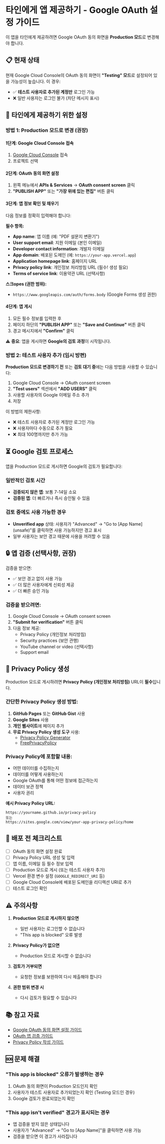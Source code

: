 # 타인에게 앱 제공하기 - Google OAuth 설정 가이드

이 앱을 타인에게 제공하려면 Google OAuth 동의 화면을 **Production 모드**로 변경해야 합니다.

## 📋 현재 상태

현재 Google Cloud Console의 OAuth 동의 화면이 **"Testing" 모드**로 설정되어 있을 가능성이 높습니다. 이 경우:
- ✅ **테스트 사용자로 추가된 계정만** 로그인 가능
- ❌ 일반 사용자는 로그인 불가 (차단 메시지 표시)

## 🚀 타인에게 제공하기 위한 설정

### 방법 1: Production 모드로 변경 (권장)

#### 1단계: Google Cloud Console 접속
1. [Google Cloud Console](https://console.cloud.google.com/) 접속
2. 프로젝트 선택

#### 2단계: OAuth 동의 화면 설정
1. 왼쪽 메뉴에서 **APIs & Services** → **OAuth consent screen** 클릭
2. **"PUBLISH APP"** 또는 **"가장 위에 있는 편집"** 버튼 클릭

#### 3단계: 앱 정보 확인 및 채우기
다음 정보를 정확히 입력해야 합니다:

**필수 항목:**
- **App name**: 앱 이름 (예: "PDF 설문지 변환기")
- **User support email**: 지원 이메일 (본인 이메일)
- **Developer contact information**: 개발자 이메일
- **App domain**: 배포된 도메인 (예: `https://your-app.vercel.app`)
- **Application homepage link**: 홈페이지 URL
- **Privacy policy link**: 개인정보 처리방침 URL (필수! 생성 필요)
- **Terms of service link**: 이용약관 URL (선택사항)

**스크opes (권한 범위):**
- `https://www.googleapis.com/auth/forms.body` (Google Forms 생성 권한)

#### 4단계: 앱 게시
1. 모든 필수 정보를 입력한 후
2. 페이지 하단의 **"PUBLISH APP"** 또는 **"Save and Continue"** 버튼 클릭
3. 경고 메시지에서 **"Confirm"** 클릭

⚠️ **중요**: 앱을 게시하면 **Google의 검토 과정**이 시작됩니다. 

### 방법 2: 테스트 사용자 추가 (임시 방편)

**Production 모드로 변경하기 전** 또는 **검토 대기 중**에는 다음 방법을 사용할 수 있습니다:

1. Google Cloud Console → OAuth consent screen
2. **"Test users"** 섹션에서 **"ADD USERS"** 클릭
3. 사용할 사용자의 Google 이메일 주소 추가
4. 저장

이 방법의 제한사항:
- ❌ 테스트 사용자로 추가된 계정만 로그인 가능
- ❌ 사용자마다 수동으로 추가 필요
- ❌ 최대 100명까지만 추가 가능

## ⏳ Google 검토 프로세스

앱을 Production 모드로 게시하면 Google의 검토가 필요합니다:

### 일반적인 검토 시간
- **검증되지 않은 앱**: 보통 7-14일 소요
- **검증된 앱**: 더 빠르거나 즉시 승인될 수 있음

### 검토 중에도 사용 가능한 경우
- **Unverified app** 상태: 사용자가 "Advanced" → "Go to [App Name] (unsafe)"를 클릭하면 사용 가능하지만 경고 표시
- 일부 사용자는 보안 경고 때문에 사용을 꺼려할 수 있음

## 🔒 앱 검증 (선택사항, 권장)

검증을 받으면:
- ✅ 보안 경고 없이 사용 가능
- ✅ 더 많은 사용자에게 신뢰성 제공
- ✅ 더 빠른 승인 가능

### 검증을 받으려면:
1. Google Cloud Console → OAuth consent screen
2. **"Submit for verification"** 버튼 클릭
3. 다음 정보 제공:
   - Privacy Policy (개인정보 처리방침)
   - Security practices (보안 관행)
   - YouTube channel or video (선택사항)
   - Support email

## 📝 Privacy Policy 생성

Production 모드로 게시하려면 **Privacy Policy (개인정보 처리방침)** URL이 **필수**입니다.

### 간단한 Privacy Policy 생성 방법:
1. **GitHub Pages** 또는 **GitHub Gist** 사용
2. **Google Sites** 사용
3. **개인 웹사이트**에 페이지 추가
4. **무료 Privacy Policy 생성 도구** 사용:
   - [Privacy Policy Generator](https://www.privacypolicygenerator.info/)
   - [FreePrivacyPolicy](https://www.freeprivacypolicy.com/)

### Privacy Policy에 포함할 내용:
- 어떤 데이터를 수집하는지
- 데이터를 어떻게 사용하는지
- Google OAuth를 통해 어떤 정보에 접근하는지
- 데이터 보관 정책
- 사용자 권리

**예시 Privacy Policy URL:**
```
https://yourname.github.io/privacy-policy
또는
https://sites.google.com/view/your-app-privacy-policy/home
```

## 🎯 배포 전 체크리스트

- [ ] OAuth 동의 화면 설정 완료
- [ ] Privacy Policy URL 생성 및 입력
- [ ] 앱 이름, 이메일 등 필수 정보 입력
- [ ] Production 모드로 게시 (또는 테스트 사용자 추가)
- [ ] Vercel 환경 변수 설정 (`GOOGLE_REDIRECT_URI` 등)
- [ ] Google Cloud Console에 배포된 도메인을 리디렉션 URI로 추가
- [ ] 테스트 로그인 확인

## ⚠️ 주의사항

1. **Production 모드로 게시하지 않으면**
   - 일반 사용자는 로그인할 수 없습니다
   - "This app is blocked" 오류 발생

2. **Privacy Policy가 없으면**
   - Production 모드로 게시할 수 없습니다

3. **검토가 거부되면**
   - 요청한 정보를 보완하여 다시 제출해야 합니다

4. **권한 범위 변경 시**
   - 다시 검토가 필요할 수 있습니다

## 📚 참고 자료

- [Google OAuth 동의 화면 설정 가이드](https://developers.google.com/identity/protocols/oauth2/policy)
- [OAuth 앱 검증 가이드](https://support.google.com/cloud/answer/9110914)
- [Privacy Policy 작성 가이드](https://support.google.com/cloud/answer/10313155)

## 🆘 문제 해결

### "This app is blocked" 오류가 발생하는 경우
1. OAuth 동의 화면이 Production 모드인지 확인
2. 사용자가 테스트 사용자로 추가되었는지 확인 (Testing 모드인 경우)
3. Google 검토가 완료되었는지 확인

### "This app isn't verified" 경고가 표시되는 경우
- 앱 검증을 받지 않은 상태입니다
- 사용자가 "Advanced" → "Go to [App Name]"을 클릭하면 사용 가능
- 검증을 받으면 이 경고가 사라집니다



